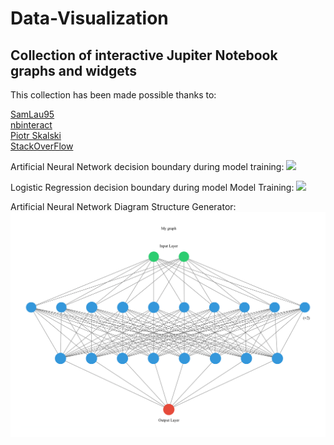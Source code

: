 # Data-Visualization
## Collection of interactive Jupiter Notebook graphs and widgets <br>

This collection has been made possible thanks to: <br>

[SamLau95](https://github.com/SamLau95/nbinteract/tree/master/notebooks) <br>
[nbinteract](https://www.nbinteract.com/tutorial/tutorial_publishing.html) <br>
[Piotr Skalski](https://towardsdatascience.com/lets-code-a-neural-network-in-plain-numpy-ae7e74410795) <br>
[StackOverFlow](https://stackoverflow.com/questions/29888233/how-to-visualize-a-neural-network) <br>

Artificial Neural Network decision boundary during model training:
![](./binary_classification_vizualizations/ANN/Keras_gif.gif)

Logistic Regression decision boundary during model Model Training:
![](./binary_classification_vizualizations/Logistic_Regression/Logistic_gif.gif)

Artificial Neural Network Diagram Structure Generator:
![](./ann.png)
